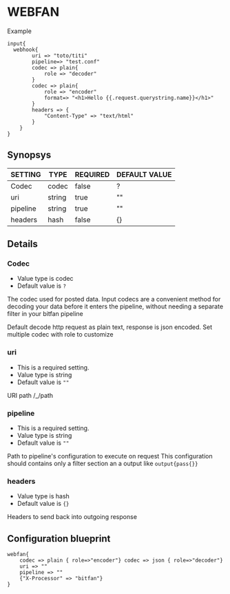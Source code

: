 # WEBFAN
Example
```
input{
  webhook{
        uri => "toto/titi"
        pipeline=> "test.conf"
        codec => plain{
            role => "decoder"
        }
        codec => plain{
            role => "encoder"
            format=> "<h1>Hello {{.request.querystring.name}}</h1>"
        }
        headers => {
            "Content-Type" => "text/html"
        }
    }
}
```

## Synopsys


| SETTING  |  TYPE  | REQUIRED | DEFAULT VALUE |
|----------|--------|----------|---------------|
| Codec    | codec  | false    | ?             |
| uri      | string | true     | ""            |
| pipeline | string | true     | ""            |
| headers  | hash   | false    | {}            |


## Details

### Codec
* Value type is codec
* Default value is `?`

The codec used for posted data. Input codecs are a convenient method for decoding
your data before it enters the pipeline, without needing a separate filter in your bitfan pipeline

Default decode http request as plain text, response is json encoded.
Set multiple codec with role to customize

### uri
* This is a required setting.
* Value type is string
* Default value is `""`

URI path /_/path

### pipeline
* This is a required setting.
* Value type is string
* Default value is `""`

Path to pipeline's configuration to execute on request
This configuration should contains only a filter section an a output like ```output{pass{}}```

### headers
* Value type is hash
* Default value is `{}`

Headers to send back into outgoing response



## Configuration blueprint

```
webfan{
	codec => plain { role=>"encoder"} codec => json { role=>"decoder"}
	uri => ""
	pipeline => ""
	{"X-Processor" => "bitfan"}
}
```

